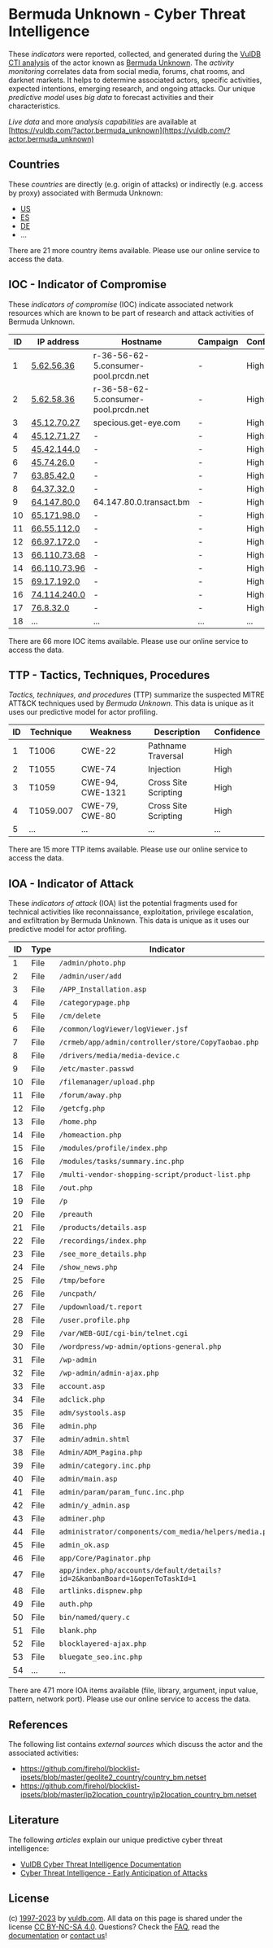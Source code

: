 # Bermuda Unknown - Cyber Threat Intelligence

These _indicators_ were reported, collected, and generated during the [VulDB CTI analysis](https://vuldb.com/?kb.cti) of the actor known as [Bermuda Unknown](https://vuldb.com/?actor.bermuda_unknown). The _activity monitoring_ correlates data from social media, forums, chat rooms, and darknet markets. It helps to determine associated actors, specific activities, expected intentions, emerging research, and ongoing attacks. Our unique _predictive model_ uses _big data_ to forecast activities and their characteristics.

_Live data_ and more _analysis capabilities_ are available at [https://vuldb.com/?actor.bermuda_unknown](https://vuldb.com/?actor.bermuda_unknown)

## Countries

These _countries_ are directly (e.g. origin of attacks) or indirectly (e.g. access by proxy) associated with Bermuda Unknown:

* [US](https://vuldb.com/?country.us)
* [ES](https://vuldb.com/?country.es)
* [DE](https://vuldb.com/?country.de)
* ...

There are 21 more country items available. Please use our online service to access the data.

## IOC - Indicator of Compromise

These _indicators of compromise_ (IOC) indicate associated network resources which are known to be part of research and attack activities of Bermuda Unknown.

ID | IP address | Hostname | Campaign | Confidence
-- | ---------- | -------- | -------- | ----------
1 | [5.62.56.36](https://vuldb.com/?ip.5.62.56.36) | r-36-56-62-5.consumer-pool.prcdn.net | - | High
2 | [5.62.58.36](https://vuldb.com/?ip.5.62.58.36) | r-36-58-62-5.consumer-pool.prcdn.net | - | High
3 | [45.12.70.27](https://vuldb.com/?ip.45.12.70.27) | specious.get-eye.com | - | High
4 | [45.12.71.27](https://vuldb.com/?ip.45.12.71.27) | - | - | High
5 | [45.42.144.0](https://vuldb.com/?ip.45.42.144.0) | - | - | High
6 | [45.74.26.0](https://vuldb.com/?ip.45.74.26.0) | - | - | High
7 | [63.85.42.0](https://vuldb.com/?ip.63.85.42.0) | - | - | High
8 | [64.37.32.0](https://vuldb.com/?ip.64.37.32.0) | - | - | High
9 | [64.147.80.0](https://vuldb.com/?ip.64.147.80.0) | 64.147.80.0.transact.bm | - | High
10 | [65.171.98.0](https://vuldb.com/?ip.65.171.98.0) | - | - | High
11 | [66.55.112.0](https://vuldb.com/?ip.66.55.112.0) | - | - | High
12 | [66.97.172.0](https://vuldb.com/?ip.66.97.172.0) | - | - | High
13 | [66.110.73.68](https://vuldb.com/?ip.66.110.73.68) | - | - | High
14 | [66.110.73.96](https://vuldb.com/?ip.66.110.73.96) | - | - | High
15 | [69.17.192.0](https://vuldb.com/?ip.69.17.192.0) | - | - | High
16 | [74.114.240.0](https://vuldb.com/?ip.74.114.240.0) | - | - | High
17 | [76.8.32.0](https://vuldb.com/?ip.76.8.32.0) | - | - | High
18 | ... | ... | ... | ...

There are 66 more IOC items available. Please use our online service to access the data.

## TTP - Tactics, Techniques, Procedures

_Tactics, techniques, and procedures_ (TTP) summarize the suspected MITRE ATT&CK techniques used by _Bermuda Unknown_. This data is unique as it uses our predictive model for actor profiling.

ID | Technique | Weakness | Description | Confidence
-- | --------- | -------- | ----------- | ----------
1 | T1006 | CWE-22 | Pathname Traversal | High
2 | T1055 | CWE-74 | Injection | High
3 | T1059 | CWE-94, CWE-1321 | Cross Site Scripting | High
4 | T1059.007 | CWE-79, CWE-80 | Cross Site Scripting | High
5 | ... | ... | ... | ...

There are 15 more TTP items available. Please use our online service to access the data.

## IOA - Indicator of Attack

These _indicators of attack_ (IOA) list the potential fragments used for technical activities like reconnaissance, exploitation, privilege escalation, and exfiltration by Bermuda Unknown. This data is unique as it uses our predictive model for actor profiling.

ID | Type | Indicator | Confidence
-- | ---- | --------- | ----------
1 | File | `/admin/photo.php` | High
2 | File | `/admin/user/add` | High
3 | File | `/APP_Installation.asp` | High
4 | File | `/categorypage.php` | High
5 | File | `/cm/delete` | Medium
6 | File | `/common/logViewer/logViewer.jsf` | High
7 | File | `/crmeb/app/admin/controller/store/CopyTaobao.php` | High
8 | File | `/drivers/media/media-device.c` | High
9 | File | `/etc/master.passwd` | High
10 | File | `/filemanager/upload.php` | High
11 | File | `/forum/away.php` | High
12 | File | `/getcfg.php` | Medium
13 | File | `/home.php` | Medium
14 | File | `/homeaction.php` | High
15 | File | `/modules/profile/index.php` | High
16 | File | `/modules/tasks/summary.inc.php` | High
17 | File | `/multi-vendor-shopping-script/product-list.php` | High
18 | File | `/out.php` | Medium
19 | File | `/p` | Low
20 | File | `/preauth` | Medium
21 | File | `/products/details.asp` | High
22 | File | `/recordings/index.php` | High
23 | File | `/see_more_details.php` | High
24 | File | `/show_news.php` | High
25 | File | `/tmp/before` | Medium
26 | File | `/uncpath/` | Medium
27 | File | `/updownload/t.report` | High
28 | File | `/user.profile.php` | High
29 | File | `/var/WEB-GUI/cgi-bin/telnet.cgi` | High
30 | File | `/wordpress/wp-admin/options-general.php` | High
31 | File | `/wp-admin` | Medium
32 | File | `/wp-admin/admin-ajax.php` | High
33 | File | `account.asp` | Medium
34 | File | `adclick.php` | Medium
35 | File | `adm/systools.asp` | High
36 | File | `admin.php` | Medium
37 | File | `admin/admin.shtml` | High
38 | File | `Admin/ADM_Pagina.php` | High
39 | File | `admin/category.inc.php` | High
40 | File | `admin/main.asp` | High
41 | File | `admin/param/param_func.inc.php` | High
42 | File | `admin/y_admin.asp` | High
43 | File | `adminer.php` | Medium
44 | File | `administrator/components/com_media/helpers/media.php` | High
45 | File | `admin_ok.asp` | Medium
46 | File | `app/Core/Paginator.php` | High
47 | File | `app/index.php/accounts/default/details?id=2&kanbanBoard=1&openToTaskId=1` | High
48 | File | `artlinks.dispnew.php` | High
49 | File | `auth.php` | Medium
50 | File | `bin/named/query.c` | High
51 | File | `blank.php` | Medium
52 | File | `blocklayered-ajax.php` | High
53 | File | `bluegate_seo.inc.php` | High
54 | ... | ... | ...

There are 471 more IOA items available (file, library, argument, input value, pattern, network port). Please use our online service to access the data.

## References

The following list contains _external sources_ which discuss the actor and the associated activities:

* https://github.com/firehol/blocklist-ipsets/blob/master/geolite2_country/country_bm.netset
* https://github.com/firehol/blocklist-ipsets/blob/master/ip2location_country/ip2location_country_bm.netset

## Literature

The following _articles_ explain our unique predictive cyber threat intelligence:

* [VulDB Cyber Threat Intelligence Documentation](https://vuldb.com/?kb.cti)
* [Cyber Threat Intelligence - Early Anticipation of Attacks](https://www.scip.ch/en/?labs.20201022)

## License

(c) [1997-2023](https://vuldb.com/?kb.changelog) by [vuldb.com](https://vuldb.com/?kb.about). All data on this page is shared under the license [CC BY-NC-SA 4.0](https://creativecommons.org/licenses/by-nc-sa/4.0/). Questions? Check the [FAQ](https://vuldb.com/?kb.faq), read the [documentation](https://vuldb.com/?kb) or [contact us](https://vuldb.com/?contact)!
